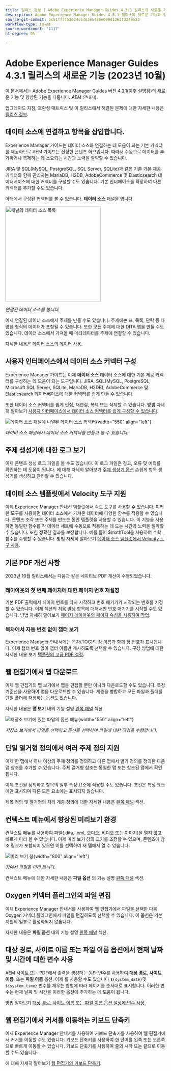 ```yaml
---
title: 릴리스 정보 | Adobe Experience Manager Guides 4.3.1 릴리스의 새로운 기능
description: Adobe Experience Manager Guides 4.3.1 릴리스의 새로운 기능과 향상된 기능에 대해 알아봅니다
source-git-commit: 5c51ff7f52624c6403e5486e099d1262f324e523
workflow-type: tm+mt
source-wordcount: '1117'
ht-degree: 0%

---
```


# Adobe Experience Manager Guides 4.3.1 릴리스의 새로운 기능 (2023년 10월)

이 문서에서는 Adobe Experience Manager Guides 버전 4.3.1(이후 설명됨)의 새로운 기능 및 향상된 기능을 다룹니다. *AEM 안내서*).

업그레이드 지침, 호환성 매트릭스 및 이 릴리스에서 해결된 문제에 대한 자세한 내용은 [릴리스 정보](./release-notes-4.3.1.md).

## 데이터 소스에 연결하고 항목을 삽입합니다.

Experience Manager 가이드는 데이터 소스와 연결하는 데 도움이 되는 기본 커넥터를 제공하므로 AEM 가이드는 진정한 콘텐츠 허브입니다. 따라서 수동으로 데이터를 추가하거나 복제하는 데 소요되는 시간과 노력을 절약할 수 있습니다.

JIRA 및 SQL(MySQL, PostgreSQL, SQL Server, SQLite)과 같은 기존 기본 제공 커넥터와 함께 관리자는 MariaDB, H2DB, AdobeCommerce 및 Elasticsearch 데이터베이스에 대한 커넥터를 구성할 수도 있습니다. 기본 인터페이스를 확장하여 다른 커넥터를 추가할 수도 있습니다.

아래에서 구성된 커넥터를 볼 수 있습니다. **데이터 소스** 패널을 엽니다.

<img src="assets/data-sources.png" alt="패널의 데이터 소스 목록" width="300">

*연결된 데이터 소스를 봅니다.*

이제 연결된 데이터 소스에서 주제를 만들 수도 있습니다. 주제에는 표, 목록, 단락 등 다양한 형식의 데이터가 포함될 수 있습니다. 또한 모든 주제에 대한 DITA 맵을 만들 수도 있습니다. 데이터 소스에서 가져올 때 메타데이터를 주제에 연결할 수 있습니다.

자세한 내용은 [데이터 소스의 데이터 사용](../user-guide/web-editor-content-snippet.md).

## 사용자 인터페이스에서 데이터 소스 커넥터 구성

Experience Manager 가이드는 이제 **데이터 소스** 데이터 소스에 대한 기본 제공 커넥터를 구성하는 데 도움이 되는 도구입니다. JIRA, SQL(MySQL, PostgreSQL, Microsoft SQL Server, SQLite, MariaDB, H2DB), AdobeCommerce 및 Elasticsearch 데이터베이스에 대한 커넥터를 쉽게 만들 수 있습니다.

또한 데이터 소스 커넥터를 쉽게 편집, 재연결, 복제 또는 삭제할 수 있습니다. 방법 자세히 알아보기 [사용자 인터페이스에서 데이터 소스 커넥터를 쉽게 구성할 수 있습니다](../install-guide/conf-data-source-connector-tools.md).

![데이터 소스 패널에 나열된 데이터 소스 커넥터](assets/data-sources-create-window.png){width="550" align="left"}

*데이터 소스 패널에서 데이터 소스 커넥터를 만들고 볼 수 있습니다.*

## 주제 생성기에 대한 로그 보기

이제 콘텐츠 생성 로그 파일을 볼 수도 있습니다. 이 로그 파일은 경고, 오류 및 예외를 확인하는 데 도움이 됩니다.  에 대해 자세히 알아보기 [주제 생성기 옵션](../user-guide/web-editor-content-snippet.md#options-for-a-topic-generator) 손쉽게 항목 생성기를 생성하고 관리할 수 있습니다.

## 데이터 소스 템플릿에서 Velocity 도구 지원

이제 Experience Manager 안내선 템플릿에서 속도 도구를 사용할 수 있습니다. 이러한 도구를 사용하면 데이터 소스에서 가져온 데이터에 다양한 함수를 적용할 수 있습니다. 콘텐츠 조각 또는 주제를 만드는 동안 템플릿을 사용할 수 있습니다. 이 기능을 사용하면 동일한 함수를 각 데이터 세트에 수동으로 적용하는 데 드는 시간과 노력을 절약할 수 있습니다.  또한 정확한 결과를 보장합니다.
예를 들어 $mathTool을 사용하여 수학 함수를 수행할 수 있습니다.
방법 자세히 알아보기 [데이터 소스 템플릿에서 Velocity 도구 사용](../user-guide/web-editor-content-snippet.md#use-velocity-tools).


## 기본 PDF 개선 사항

2023년 10월 릴리스에서는 다음과 같은 네이티브 PDF 개선이 수행되었습니다.

### 레이아웃의 첫 번째 페이지에 대한 페이지 번호 재설정

기본 PDF 출력에서 페이지 번호를 다시 시작하고 번호 매기기가 시작되는 번호를 지정할 수 있습니다. 이제 섹션의 처음 발생 항목에 대해서만 번호 매기기를 시작할 수도 있습니다.
방법 자세히 알아보기 [페이지 레이아웃의 페이지 속성을 사용하여 작업](../native-pdf/design-page-layout.md#page-props-page-layout).


### 목차에서 자동 번호 없이 챕터 보기

Experience Manager 안내서에는 목차(TOC)의 장 이름과 함께 장 번호가 표시됩니다. 이제 챕터 번호 없이 챕터 이름만 게시하도록 선택할 수 있습니다. 구성 방법에 대한 자세한 내용 보기 [템플릿의 고급 PDF 설정](../native-pdf/components-pdf-template.md#advanced-pdf-settings).

## 웹 편집기에서 맵 다운로드

이제 웹 편집기의 맵 보기에서 맵을 편집할 뿐만 아니라 다운로드할 수도 있습니다. 특정 기준선을 사용하여 맵을 다운로드할 수 있습니다. 계층을 병합하고 모든 파일과 폴더를 단일 폴더에 저장하는 옵션도 있습니다.

자세한 내용은 **맵 보기** 내의 기능 설명 [왼쪽 패널](../user-guide/web-editor-features.md#id2051EA0M0HS) 섹션.

![저장소 보기에 있는 파일의 옵션 메뉴](assets/options-menu-repo-view-file-level-2310.png){width="550" align="left"}

*저장소 보기에서 파일을 선택하고 옵션을 선택하여 파일에 대한 작업을 수행합니다.*


## 단일 열거형 정의에서 여러 주제 정의 지원

이제 한 맵에서 하나 이상의 주제 정의를 정의하고 다른 맵에서 열거 정의를 정의한 다음 맵 참조를 추가할 수 있습니다. 주체 열거형 참조는 동일한 맵 또는 참조된 맵에서 확인됩니다.

이제 조건을 정의하고 항목의 일부 특정 요소에 적용할 수도 있습니다.  조건은 특정 요소에만 표시되며 다른 모든 요소에는 표시되지 않습니다.

제목 정의 및 열거형의 처리 계층 정의에 대한 자세한 내용은 [왼쪽 패널](../user-guide/web-editor-features.md#id2051EA0M0HS) 섹션.




## 컨텍스트 메뉴에서 향상된 미리보기 환경

컨텍스트 메뉴를 사용하여 파일(.dita, .xml, 오디오, 비디오 또는 이미지)을 열지 않고 빠르게 미리 볼 수 있습니다. 이제 미리 보기 창의 크기를 조정할 수 있으며, 콘텐츠에 참조 링크가 포함되어 있으면 이를 선택하여 새 탭에서 열 수 있습니다.

![미리 보기 창 ](assets/quick-preview_cs.png){width="800" align="left"}

*창에서 파일을 미리 봅니다.*

컨텍스트 메뉴에 대한 자세한 내용은 **파일 옵션** 의 기능 설명 [왼쪽 패널](../user-guide/web-editor-features.md#id2051EA0M0HS) 섹션.

## Oxygen 커넥터 플러그인의 파일 편집

이제 Experience Manager 안내서를 사용하여 웹 편집기에서 파일을 선택한 다음 Oxygen 커넥터 플러그인에서 파일을 편집하도록 선택할 수 있습니다. 이 옵션은 기본 지원의 일부로 활성화되지 않습니다.

자세한 내용은 **파일 옵션** 내의 기능 설명 [왼쪽 패널](../user-guide/web-editor-features.md#id2051EA0M0HS) 섹션.

## 대상 경로, 사이트 이름 또는 파일 이름 옵션에서 현재 날짜 및 시간에 대한 변수 사용

AEM 사이트 또는 PDF에서 출력을 생성하는 동안 변수를 사용하여 **대상 경로**, **사이트 이름**, 또는 **파일 이름** 옵션. 이제 를 사용할 수도 있습니다 `${system_date}`및 `${system_time}` 변수를 채우는 방법에 따라 페이지를 순서대로 표시합니다. 이러한 변수는 현재 날짜 및 시간을 이러한 옵션에 추가하는 데 도움이 됩니다.

방법 알아보기 [대상 경로, 사이트 이름 또는 파일 이름 옵션 설정에 변수 사용](../user-guide/generate-output-use-variables.md).


## 웹 편집기에서 커서를 이동하는 키보드 단축키

이제 Experience Manager 안내서를 사용하여 키보드 단축키를 사용하여 웹 편집기에서 커서를 이동할 수도 있습니다. 키보드 단축키를 사용하여 한 단어를 왼쪽 또는 오른쪽으로 빠르게 이동할 수 있습니다. 키보드 단축키를 사용하여 줄의 시작 또는 끝으로 이동할 수도 있습니다.

에 대해 자세히 알아보기 [웹 편집기의 키보드 단축키](../user-guide/web-editor-keyboard-shortcuts.md).